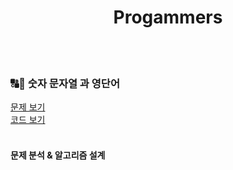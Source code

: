 <div align="center">

  # Progammers

</div> <br><br>

### 🔠🔢 숫자 문자열 과 영단어<br>
<a href="https://school.programmers.co.kr/learn/courses/30/lessons/81301" target = " blank">문제 보기</a><br>
<a href="https://github.com/strawy12/Algorithm/edit/main/Programmers/blob/main/Programmers/숫자 문자열과 영단어.cpp">코드 보기</a>
<br><br>

  #### 문제 분석 & 알고리즘 설계
  
  
